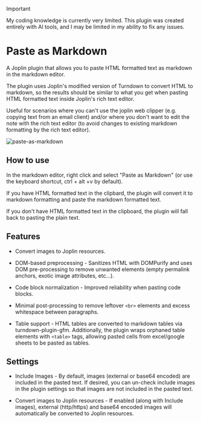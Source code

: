 > [!important]
> My coding knowledge is currently very limited. This plugin was created entirely with AI tools, and I may be limited in my ability to fix any issues.

# Paste as Markdown

A Joplin plugin that allows you to paste HTML formatted text as markdown in the markdown editor.

The plugin uses Joplin's modified version of Turndown to convert HTML to markdown, so the results should be similar to what you get when pasting HTML formatted text inside Joplin's rich text editor.

Useful for scenarios where you can't use the joplin web clipper (e.g. copying text from an email client) and/or where you don't want to edit the note with the rich text editor (to avoid changes to existing markdown formatting by the rich text editor).

![paste-as-markdown](https://github.com/user-attachments/assets/93772e33-6717-42c7-8430-5760b278dc71)

## How to use

In the markdown editor, right click and select "Paste as Markdown" (or use the keyboard shortcut, ctrl + alt +v by default).

If you have HTML formatted text in the clipbard, the plugin will convert it to markdown formatting and paste the markdown formatted text.

If you don't have HTML formatted text in the clipboard, the plugin will fall back to pasting the plain text.

## Features

- Convert images to Joplin resources.

- DOM-based preprocessing - Sanitizes HTML with DOMPurify and uses DOM pre-processing to remove unwanted elements (empty permalink anchors, exotic image attributes, etc...).

- Code block normalization - Improved reliability when pasting code blocks.

- Minimal post-processing to remove leftover `<br>` elements and excess whitespace between paragraphs.

- Table support - HTML tables are converted to markdown tables via turndown-plugin-gfm. Additionally, the plugin wraps orphaned table elements with `<table>` tags, allowing pasted cells from excel/google sheets to be pasted as tables.

## Settings

- Include Images - By default, images (external or base64 encoded) are included in the pasted text. If desired, you can un-check include images in the plugin settings so that images are not included in the pasted text.

- Convert images to Joplin resources - If enabled (along with Include images), external (http/https) and base64 encoded images will automatically be converted to Joplin resources.
